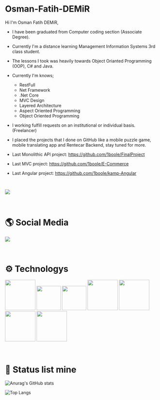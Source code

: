 # Osman-Fatih-DEMiR
Hi I'm Osman Fatih DEMiR,
* I have been graduated from Computer coding section (Associate Degree).
* Currently I'm a distance learning Management Information Systems 3rd class
student. 
* The lessons I took was heavily towards Object Orianted Programming (OOP), C# and Java. 
* Currently I'm knows;
  * RestFull
  * Net Framework
  * .Net Core
  * MVC Design
  * Layered Architecture
  * Aspect Oriented Programming
  * Object Oriented Programming
* I working fulfill requests on an institutional or individual basis. (Freelancer)
* I placed the projects that I done on GitHub like a mobile puzzle game, mobile translating app
and Rentecar Backend, stay tuned for more. 


* Last Monolithic API project: https://github.com/1boole/FinalProject
* Last MVC project: https://github.com/1boole/E-Commerce
* Last Angular project: https://github.com/1boole/kamp-Angular
<br/>

![](https://visitor-badge.laobi.icu/badge?page_id=1boole.1boole)
<br/><br/><br/>

# :earth_americas: Social Media 
<a href=" https://www.linkedin.com/in/osman-fatih-demir/"></a>
[<img src="https://img.shields.io/badge/LinkedIn-0077B5?style=for-the-badge&logo=linkedin&logoColor=white">](https://www.linkedin.com/in/osman-fatih-demir/)
<br/><br/><br/>


# :gear: Technologys 

<img src="https://iconape.com/wp-content/png_logo_vector/git-icon.png" width="100"> <img src="https://3.bp.blogspot.com/-pxR8u1KJTW8/XIb7zIKqqQI/AAAAAAAAIrA/KDNONkGKj-EDm1vadBqJbxMg64oi0LVXgCK4BGAYYCw/s1600/logo%2Bhtml5.png" width="80" > <img src="https://3.bp.blogspot.com/-oRSUw_TmO9o/XIb61m88fcI/AAAAAAAAIq0/vnxl2zzsXEQsnHI2fH4GjKu_ZT0urRo4wCK4BGAYYCw/s1600/icon%2Bcss%2B3.png" width="80" >
<img src="https://www.freeiconspng.com/uploads/c-logo-icon-18.png" width="100"> <img src="https://icon-library.com/images/java-icon-images/java-icon-images-0.jpg" width="100">  <img src="https://findicons.com/files/icons/977/rrze/720/database_mysql.png" width="100" > <img src="https://www.svgrepo.com/show/303229/microsoft-sql-server-logo.svg" width="100" >
<br/><br/><br/>




# :rocket: Status list mine
![Anurag's GitHub stats](https://github-readme-stats.vercel.app/api?username=1boole&show_icons=true&theme=radical)

![Top Langs](https://github-readme-stats.vercel.app/api/top-langs/?username=1boole&theme=tokyonight)


